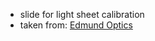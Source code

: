   - slide for light sheet calibration
  - taken from: [Edmund
    Optics](http://www.edmundoptics.com/testing-targets/test-targets/image-analysis-test-targets/multi-grid-standard-stage-micrometer/58-607)
